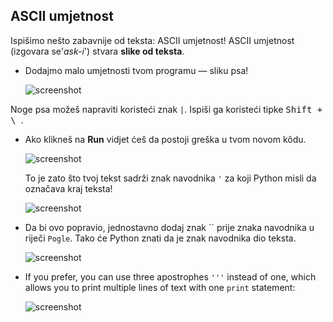 ## ASCII umjetnost

Ispišimo nešto zabavnije od teksta: ASCII umjetnost! ASCII umjetnost (izgovara se'*ask-i*') stvara **slike od teksta**.

+ Dodajmo malo umjetnosti tvom programu — sliku psa!
    
    ![screenshot](images/me-dog.png)

Noge psa možeš napraviti koristeći znak `|`. Ispiši ga koristeći tipke <kbd>Shift + \ </kbd>.

+ Ako klikneš na **Run** vidjet ćeš da postoji greška u tvom novom kôdu.
    
    ![screenshot](images/me-dog-bug.png)
    
    To je zato što tvoj tekst sadrži znak navodnika `'` za koji Python misli da označava kraj teksta!
    
    ![screenshot](images/me-dog-quote.png)

+ Da bi ovo popravio, jednostavno dodaj znak `` prije znaka navodnika u riječi `Pogle`. Tako će Python znati da je znak navodnika dio teksta.
    
    ![screenshot](images/me-dog-bug-fix.png)

+ If you prefer, you can use three apostrophes `'''` instead of one, which allows you to print multiple lines of text with one `print` statement:
    
    ![screenshot](images/me-dog-triple-quote.png)